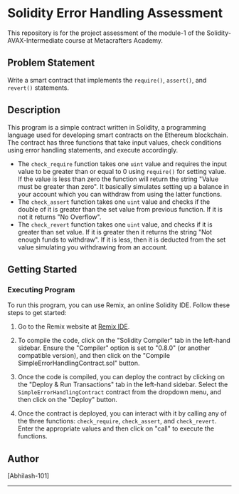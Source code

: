

# Solidity Error Handling Assessment

This repository is for the project assessment of the  module-1 of the Solidity-AVAX-Intermediate course at Metacrafters Academy.

## Problem Statement

Write a smart contract that implements the `require()`, `assert()`, and `revert()` statements.

## Description

This program is a simple contract written in Solidity, a programming language used for developing smart contracts on the Ethereum blockchain. The contract has three functions that take input values, check conditions using error handling statements, and execute accordingly.

- The `check_require` function takes one `uint` value and requires the input value to be greater than or equal to 0 using `require()` for setting value. If the value is less than zero the function will return the string "Value must be greater than zero". It basically simulates setting up a balance in your account which you can withdraw from using the latter functions.
- The `check_assert` function takes one `uint` value and checks if the double of it is greater than the set value from previous function. If it is not it returns "No Overflow".
- The `check_revert` function takes one `uint` value, and checks if it is greater than set value. If it is greater then it returns the string "Not enough funds to withdraw". If it is less, then it is deducted from the set value simulating you withdrawing from an account.

## Getting Started

### Executing Program

To run this program, you can use Remix, an online Solidity IDE. Follow these steps to get started:

1. Go to the Remix website at [Remix IDE](https://remix.ethereum.org/).

2. To compile the code, click on the "Solidity Compiler" tab in the left-hand sidebar. Ensure the "Compiler" option is set to "0.8.0" (or another compatible version), and then click on the "Compile SimpleErrorHandlingContract.sol" button.

3. Once the code is compiled, you can deploy the contract by clicking on the "Deploy & Run Transactions" tab in the left-hand sidebar. Select the `SimpleErrorHandlingContract` contract from the dropdown menu, and then click on the "Deploy" button.

4. Once the contract is deployed, you can interact with it by calling any of the three functions: `check_require`, `check_assert`, and `check_revert`. Enter the appropriate values and then click on "call" to execute the functions.

## Author

[Abhilash-101]

---
